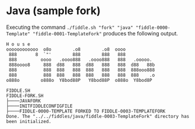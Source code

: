 Java (sample fork)
======

Executing the command `./fiddle.sh "fork" "java" "fiddle-0000-Template" "fiddle-0001-TemplateFork"`
produces the following output.

    H o u s e
    oooooooooooo  o8o        .o8        .o8  oooo
     888       8  `"'        888        888   888
     888         oooo   .oooo888   .oooo888   888   .ooooo.
     888oooo8     888  d88   888  d88   888   888  d88   88b
     888          888  888   888  888   888   888  888ooo888
     888          888  888   888  888   888   888  888    .o
    o888o        o888o  Y8bod88P   Y8bod88P  o888o  Y8bod8P
    
    FIDDLE.SH
    FIDDLE-FORK.SH
    ├────JAVAFORK
    ├────INITFIDDLECONFIGFILE
    ├────FIDDLE-0000-TEMPLATE FORKED TO FIDDLE-0003-TEMPLATEFORK
    Done. The "../../fiddles/java/fiddle-0003-TemplateFork" directory has been initialized.

    
